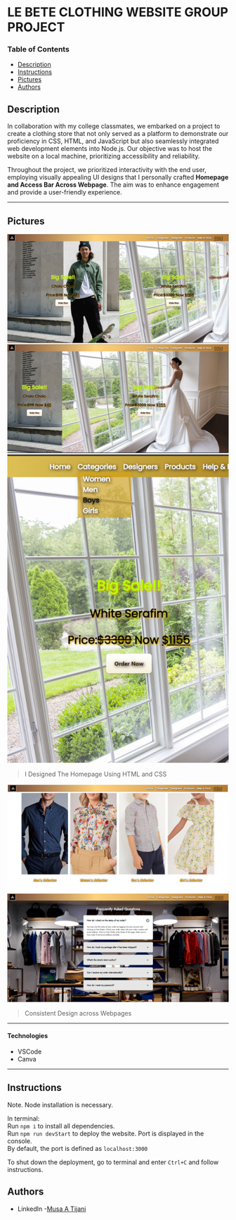 # LE BETE CLOTHING WEBSITE GROUP PROJECT 


### Table of Contents 
- [Description](#description)
- [Instructions](#instructions)
- [Pictures](#pictures)
- [Authors](#authors)


## Description

In collaboration with my college classmates, we embarked on a project to create a clothing store that not only served as a platform to demonstrate our proficiency in CSS, HTML, and JavaScript but also seamlessly integrated web development elements into Node.js. Our objective was to host the website on a local machine, prioritizing accessibility and reliability.

Throughout the project, we prioritized interactivity with the end user, employing visually appealing UI designs that I personally crafted **Homepage and Access Bar Across Webpage**. The aim was to enhance engagement and provide a user-friendly experience.

---
## Pictures 
![Project Image](/public/Readme/HomePage.PNG)
![Project Image](/public/Readme/InteractiveHome.PNG)
![Project Image](/public/Readme/Dropdown.PNG)
> I Designed The Homepage Using HTML and CSS 


![Project Image](/public/Readme/collections.PNG)
![Project Image](/public/Readme/consistent.PNG)
> Consistent Design across Webpages 
---



#### Technologies 
- VSCode 
- Canva

---

## Instructions

Note. Node installation is necessary.

In terminal:\
Run `npm i` to install all dependencies.\
Run `npm run devStart` to deploy the website. Port is displayed in the console.\
By default, the port is defined as `localhost:3000`

To shut down the deployment, go to terminal and enter `Ctrl+C` and follow instructions.

## Authors 
- LinkedIn -[Musa A Tijani](https://linkedin.com/in/Bayo-Tijani)
